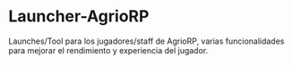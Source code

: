 # Launcher-AgrioRP
Launches/Tool para los jugadores/staff de AgrioRP, varias funcionalidades para mejorar el rendimiento y experiencia del jugador.
